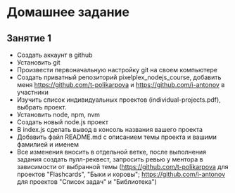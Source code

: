 # Домашнее задание

## Занятие 1

- Создать аккаунт в github
- Установить git
- Произвести первоначальную настройку git на своем компьютере
- Создать приватный репозиторий pixelplex_nodejs_course, добавить меня https://github.com/t-polikarpova и https://github.com/i-antonov в участники
- Изучить список индивидуальных проектов (individual-projects.pdf), выбрать проект.
- Установить node, npm, nvm 
- Создать новый node.js проект
- В index.js сделать вывод в консоль названия вашего проекта
- Добавить файл README.md с описанием темы проекта и вашими фамилией и именем
- Все изменения вносить в отдельной ветке, после выполнения задания создать пулл-реквест, запросить ревью у ментора в зависимости от выбранной темы (https://github.com/t-polikarpova для проектов "Flashcards", "Быки и коровы"; https://github.com/i-antonov для проектов "Список задач" и "Библиотека")
